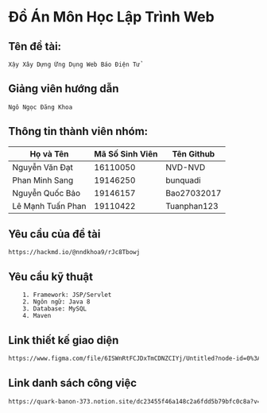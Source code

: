 # Đồ Án Môn Học Lập Trình Web
## Tên đề tài:
```
Xậy Xây Dựng Ứng Dụng Web Báo Điện Tử
```

## Giảng viên hướng dẫn
```
Ngô Ngọc Đăng Khoa
```
## Thông tin thành viên nhóm:
| Họ và Tên   | Mã Số Sinh Viên | Tên Github  |
|-------------|-----------------|-------------|
| Nguyễn Văn Đạt | 16110050        | NVD-NVD     |
| Phan Minh Sang | 19146250        | bunquadi    |
|Nguyễn Quốc Bảo | 19146157        | Bao27032017 |
|Lê Mạnh Tuấn Phan | 19110422        | Tuanphan123 |

## Yêu cầu của đề tài
``` 
https://hackmd.io/@nndkhoa9/rJc8Tbowj
```

## Yêu cầu kỹ thuật
``` 
    1. Framework: JSP/Servlet
    2. Ngôn ngữ: Java 8
    3. Database: MySQL
    4. Maven
```

## Link thiết kế giao diện
``` bash
https://www.figma.com/file/6ISWnRtFCJDxTmCDNZCIYj/Untitled?node-id=0%3A1&t=IDlSQ0QvJnI94RUo-1
```

## Link danh sách công việc
``` bash
https://quark-banon-373.notion.site/dc23455f46a148c2a6fdd5b79bfc0c8a?v=bdb037b7591e42948622a4b20183e4fb
```